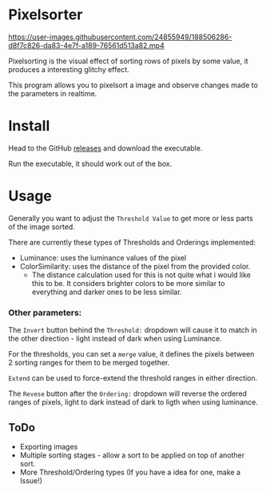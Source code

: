 # Pixelsorter

https://user-images.githubusercontent.com/24855949/188506286-d8f7c826-da83-4e7f-a189-76561d513a82.mp4


Pixelsorting is the visual effect of sorting rows of pixels by some value, it produces a interesting glitchy effect.

This program allows you to pixelsort a image and observe changes made to the parameters in realtime.

# Install

Head to the GitHub [releases](https://github.com/laundmo/pixelsort/releases/latest) and download the executable.

Run the executable, it should work out of the box.

# Usage

Generally you want to adjust the `Threshold Value` to get more or less parts of the image sorted.

There are currently these types of Thresholds and Orderings implemented:

- Luminance: uses the luminance values of the pixel
- ColorSimilarity: uses the distance of the pixel from the provided color.
  - The distance calculation used for this is not quite what i would like this to be. It considers brighter colors to be more similar to everything and darker ones to be less similar.

### Other parameters:

The `Invert` button behind the `Threshold:` dropdown will cause it to match in the other direction - light instead of dark when using Luminance.

For the thresholds, you can set a `merge` value, it defines the pixels between 2 sorting ranges for them to be merged together.

`Extend` can be used to force-extend the threshold ranges in either direction.

The `Revese` button after the `Ordering:` dropdown will reverse the ordered ranges of pixels, light to dark instead of dark to ligth when using luminance.

## ToDo

- Exporting images
- Multiple sorting stages - allow a sort to be applied on top of another sort.
- More Threshold/Ordering types (If you have a idea for one, make a Issue!)
